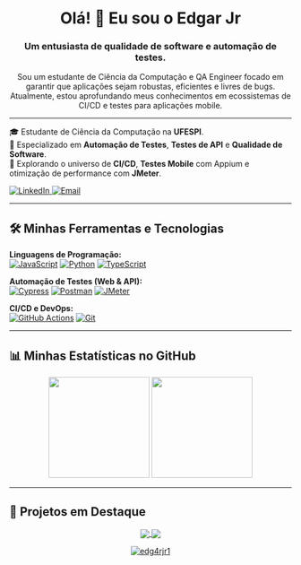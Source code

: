 
<h1 align="center">Olá! 👋 Eu sou o Edgar Jr</h1>
<h3 align="center">Um entusiasta de qualidade de software e automação de testes.</h3>

<p align="center">
  Sou um estudante de Ciência da Computação e QA Engineer focado em garantir que aplicações sejam robustas, eficientes e livres de bugs. Atualmente, estou aprofundando meus conhecimentos em ecossistemas de CI/CD e testes para aplicações mobile.
</p>

---

<p align="left">
  🎓 Estudante de Ciência da Computação na <b>UFESPI</b>.
  <br/>
  🔬 Especializado em <b>Automação de Testes</b>, <b>Testes de API</b> e <b>Qualidade de Software</b>.
  <br/>
  🚀 Explorando o universo de <b>CI/CD</b>, <b>Testes Mobile</b> com Appium e otimização de performance com <b>JMeter</b>.
</p>

<p align="left">
  <a href="https://www.linkedin.com/in/SEU_LINKEDIN_AQUI/" target="_blank">
    <img src="https://img.shields.io/badge/LinkedIn-0077B5?style=for-the-badge&logo=linkedin&logoColor=white" alt="LinkedIn"/>
  </a>
  <a href="mailto:SEU_EMAIL_AQUI">
    <img src="https://img.shields.io/badge/Email-D14836?style=for-the-badge&logo=gmail&logoColor=white" alt="Email"/>
  </a>
</p>

---

## 🛠️ Minhas Ferramentas e Tecnologias

<p align="left">
  <b>Linguagens de Programação:</b><br>
  <a href="#"><img alt="JavaScript" src="https://img.shields.io/badge/JavaScript-F7DF1E?style=for-the-badge&logo=javascript&logoColor=black"></a>
  <a href="#"><img alt="Python" src="https://img.shields.io/badge/Python-3776AB?style=for-the-badge&logo=python&logoColor=white"></a>
  <a href="#"><img alt="TypeScript" src="https://img.shields.io/badge/TypeScript-3178C6?style=for-the-badge&logo=typescript&logoColor=white"></a>
</p>

<p align="left">
  <b>Automação de Testes (Web & API):</b><br>
  <a href="#"><img alt="Cypress" src="https://img.shields.io/badge/Cypress-17202C?style=for-the-badge&logo=cypress&logoColor=white"></a>
  <a href="#"><img alt="Postman" src="https://img.shields.io/badge/Postman-FF6C37?style=for-the-badge&logo=postman&logoColor=white"></a>
  <a href="#"><img alt="JMeter" src="https://img.shields.io/badge/JMeter-D22128?style=for-the-badge&logo=apachejmeter&logoColor=white"></a>
</p>

<p align="left">
  <b>CI/CD e DevOps:</b><br>
  <a href="#"><img alt="GitHub Actions" src="https://img.shields.io/badge/GitHub_Actions-2088FF?style=for-the-badge&logo=github-actions&logoColor=white"></a>
  <a href="#"><img alt="Git" src="https://img.shields.io/badge/Git-F05032?style=for-the-badge&logo=git&logoColor=white"></a>
</p>

---

## 📊 Minhas Estatísticas no GitHub

<p align="center">
  <img height="180em" src="https://github-readme-stats.vercel.app/api?username=edg4rjr1&show_icons=true&theme=dracula&include_all_commits=true&count_private=true"/>
  <img height="180em" src="https://github-readme-stats.vercel.app/api/top-langs/?username=edg4rjr1&layout=compact&langs_count=7&theme=dracula"/>
</p>

---

## 🌟 Projetos em Destaque

<p align="center">
  <a href="https://github.com/Edg4rjr1/cypress-cicd">
    <img align="center" src="https://github-readme-stats.vercel.app/api/pin/?username=edg4rjr1&repo=NOME_DO_REPO_1&theme=dracula" />
  </a>
  <a href="URL_DO_SEU_PROJETO_2">
    <img align="center" src="https://github-readme-stats.vercel.app/api/pin/?username=edg4rjr1&repo=NOME_DO_REPO_2&theme=dracula" />
  </a>
</p>

<p align="center">
  <a href="https://github.com/ryo-ma/github-profile-trophy">
    <img src="https://github-profile-trophy.vercel.app/?username=edg4rjr1&theme=dracula&column=7" alt="edg4rjr1" />
  </a>
</p>
